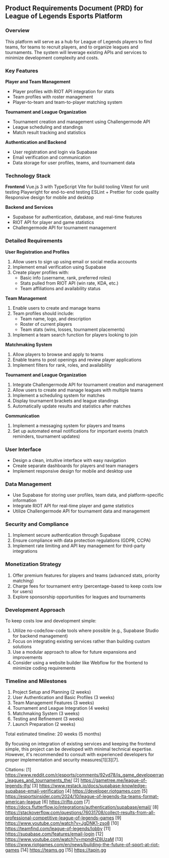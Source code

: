 ## Product Requirements Document (PRD) for League of Legends Esports Platform

### Overview

This platform will serve as a hub for League of Legends players to find teams, for teams to recruit players, and to organize leagues and tournaments. The system will leverage existing APIs and services to minimize development complexity and costs.

### Key Features

**Player and Team Management**

- Player profiles with RIOT API integration for stats
- Team profiles with roster management
- Player-to-team and team-to-player matching system

**Tournament and League Organization**

- Tournament creation and management using Challengermode API
- League scheduling and standings
- Match result tracking and statistics

**Authentication and Backend**

- User registration and login via Supabase
- Email verification and communication
- Data storage for user profiles, teams, and tournament data

### Technology Stack

**Frontend**
Vue.js 3 with TypeScript
Vite for build tooling
Vitest for unit testing
Playwright for end-to-end testing
ESLint + Prettier for code quality
Responsive design for mobile and desktop

**Backend and Services**
- Supabase for authentication, database, and real-time features
- RIOT API for player and game statistics
- Challengermode API for tournament management

### Detailed Requirements

**User Registration and Profiles**

1. Allow users to sign up using email or social media accounts
2. Implement email verification using Supabase
3. Create player profiles with:
   - Basic info (username, rank, preferred roles)
   - Stats pulled from RIOT API (win rate, KDA, etc.)
   - Team affiliations and availability status

**Team Management**

1. Enable users to create and manage teams
2. Team profiles should include:
   - Team name, logo, and description
   - Roster of current players
   - Team stats (wins, losses, tournament placements)
3. Implement a team search function for players looking to join

**Matchmaking System**

1. Allow players to browse and apply to teams
2. Enable teams to post openings and review player applications
3. Implement filters for rank, roles, and availability

**Tournament and League Organization**

1. Integrate Challengermode API for tournament creation and management
2. Allow users to create and manage leagues with multiple teams
3. Implement a scheduling system for matches
4. Display tournament brackets and league standings
5. Automatically update results and statistics after matches

**Communication**

1. Implement a messaging system for players and teams
2. Set up automated email notifications for important events (match reminders, tournament updates)

### User Interface

- Design a clean, intuitive interface with easy navigation
- Create separate dashboards for players and team managers
- Implement responsive design for mobile and desktop use

### Data Management

- Use Supabase for storing user profiles, team data, and platform-specific information
- Integrate RIOT API for real-time player and game statistics
- Utilize Challengermode API for tournament data and management

### Security and Compliance

1. Implement secure authentication through Supabase
2. Ensure compliance with data protection regulations (GDPR, CCPA)
3. Implement rate limiting and API key management for third-party integrations

### Monetization Strategy

1. Offer premium features for players and teams (advanced stats, priority matching)
2. Charge fees for tournament entry (percentage-based to keep costs low for users)
3. Explore sponsorship opportunities for leagues and tournaments

### Development Approach

To keep costs low and development simple:

1. Utilize no-code/low-code tools where possible (e.g., Supabase Studio for backend management)
2. Focus on integrating existing services rather than building custom solutions
3. Use a modular approach to allow for future expansions and improvements
4. Consider using a website builder like Webflow for the frontend to minimize coding requirements

### Timeline and Milestones

1. Project Setup and Planning (2 weeks)
2. User Authentication and Basic Profiles (3 weeks)
3. Team Management Features (3 weeks)
4. Tournament and League Integration (4 weeks)
5. Matchmaking System (3 weeks)
6. Testing and Refinement (3 weeks)
7. Launch Preparation (2 weeks)

Total estimated timeline: 20 weeks (5 months)

By focusing on integration of existing services and keeping the frontend simple, this project can be developed with minimal technical expertise. However, it's recommended to consult with experienced developers for proper implementation and security measures[1][3][7].

Citations:
[1] https://www.reddit.com/r/esports/comments/92vd78/is_game_developerran_leagues_and_tournaments_the/
[2] https://gametree.me/league-of-legends-lfg/
[3] https://www.restack.io/docs/supabase-knowledge-supabase-email-verification
[4] https://developer.riotgames.com
[5] https://esportsinsider.com/2024/10/league-of-legends-lta-teams-format-american-league
[6] https://riftq.com
[7] https://docs.flutterflow.io/integrations/authentication/supabase/email/
[8] https://stackoverflow.com/questions/76031708/collect-results-from-all-professional-competitive-league-of-legends-games
[9] https://www.youtube.com/watch?v=JgDNK1-zso8
[10] https://teamfind.com/league-of-legends/lobby
[11] https://supabase.com/features/email-login
[12] https://www.youtube.com/watch?v=mpndHZ8UzaM
[13] https://www.riotgames.com/en/news/building-the-future-of-sport-at-riot-games
[14] https://teams.gg
[15] https://tapin.gg
